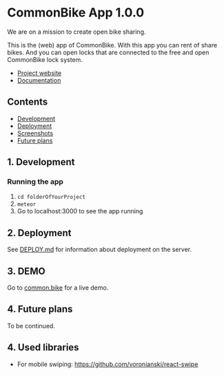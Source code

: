 # CommonBike App 1.0.0

We are on a mission to create open bike sharing.

This is the (web) app of CommonBike. With this app you can rent of share bikes. And you can open locks that are connected to the free and open CommonBike lock system.

- [Project website](http://common.bike)
- [Documentation](https://github.com/CommonBike/commonbike-documentation/wiki)

## Contents

- [Development](#1-development)
- [Deployment](#2-deployment)
- [Screenshots](#3-screenshots)
- [Future plans](#4-future-plans)

## 1. Development

### Running the app

1. `cd folderOfYourProject`
2. `meteor`
3. Go to localhost:3000 to see the app running

## 2. Deployment

See [DEPLOY.md](DEPLOY.md) for information about deployment on the server.

## 3. DEMO

Go to [common.bike](https://app.common.bike) for a live demo.

## 4. Future plans

To be continued.

## 4. Used libraries

- For mobile swiping: https://github.com/voronianski/react-swipe
